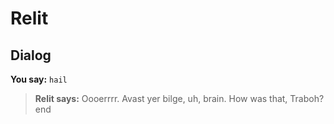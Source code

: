 # Relit


## Dialog

**You say:** `hail`



>**Relit says:** Oooerrrr.  Avast yer bilge, uh, brain.  How was that, Traboh?
end

